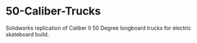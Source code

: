 # 50-Caliber-Trucks
Solidworks replication of Caliber II 50 Degree longboard trucks for electric skateboard build.
